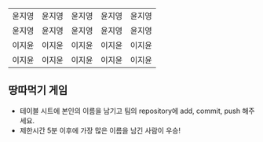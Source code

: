 <table>
      <tbody>
	<tr>
          <td>윤지영</td>
          <td>윤지영</td>
          <td>윤지영</td>
          <td>윤지영</td>
          <td>윤지영</td>
        </tr>
	<tr>
	  <td>윤지영</td>
	  <td>윤지영</td>
	  <td>윤지영</td>
	  <td>윤지영</td>
	  <td>윤지영</td>
	</tr>
        <tr>
          <td>이지윤</td>
          <td>이지윤</td>
          <td>이지윤</td>
          <td>이지윤</td>
          <td>이지윤</td>
        </tr>
        <tr>
          <td>이지윤</td>
          <td>이지윤</td>
          <td>이지윤</td>
          <td>이지윤</td>
          <td>이지윤</td>
        </tr>
      </tbody>
</table>

## 땅따먹기 게임

- 테이블 시트에 본인의 이름을 남기고 팀의 repository에 add, commit, push 해주세요.
- 제한시간 5분 이후에 가장 많은 이름을 남긴 사람이 우승!
